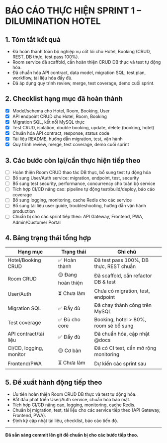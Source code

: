 # BÁO CÁO THỰC HIỆN SPRINT 1 – DILUMINATION HOTEL

## 1. Tóm tắt kết quả
- Đã hoàn thành toàn bộ nghiệp vụ cốt lõi cho Hotel, Booking (CRUD, REST, DB thực, test pass 100%).
- Room service đã scaffold, cần hoàn thiện CRUD DB thực và test tự động hóa.
- Đã chuẩn hóa API contract, data model, migration SQL, test plan, workflow, tài liệu hóa đầy đủ.
- Đã áp dụng quy trình review, merge, test coverage, demo cuối sprint.

## 2. Checklist hạng mục đã hoàn thành
- [x] Model/schema cho Hotel, Room, Booking, User
- [x] API endpoint CRUD cho Hotel, Room, Booking
- [x] Migration SQL, kết nối MySQL thực
- [x] Test CRUD, isolation, double booking, update, delete (booking, hotel)
- [x] Chuẩn hóa API contract, response, status code
- [x] Tài liệu README, hướng dẫn migration, test, vận hành
- [x] Quy trình review, merge, test coverage, demo cuối sprint

## 3. Các bước còn lại/cần thực hiện tiếp theo
- [ ] Hoàn thiện Room CRUD thao tác DB thực, bổ sung test tự động hóa
- [ ] Bổ sung User/Auth service: migration, endpoint, test, security
- [ ] Bổ sung test security, performance, concurrency cho toàn bộ service
- [ ] Tích hợp CI/CD nâng cao: pipeline tự động test/build/deploy, báo cáo coverage
- [ ] Bổ sung logging, monitoring, cache Redis cho các service
- [ ] Bổ sung tài liệu user guide, troubleshooting, hướng dẫn vận hành production
- [ ] Chuẩn bị cho các sprint tiếp theo: API Gateway, Frontend, PWA, Admin/Customer Portal

## 4. Bảng trạng thái tổng hợp
| Hạng mục                | Trạng thái         | Ghi chú                                    |
|-------------------------|--------------------|--------------------------------------------|
| Hotel/Booking CRUD      | ✅ Hoàn thành      | Đã test pass 100%, DB thực, REST chuẩn     |
| Room CRUD               | 🟡 Đang hoàn thiện | Đã scaffold, cần refactor DB & test         |
| User/Auth               | ⏳ Chưa làm        | Chưa có migration, test, endpoint          |
| Migration SQL           | ✅ Đầy đủ          | Đã chạy thành công trên MySQL              |
| Test coverage           | ✅ Đủ cho core     | Booking, hotel > 80%, room sẽ bổ sung      |
| API contract/tài liệu   | ✅ Đầy đủ          | Đã chuẩn hóa, cập nhật @docs               |
| CI/CD, logging, monitor | 🟡 Cơ bản          | Đã có CI test, cần mở rộng monitoring      |
| Frontend/PWA            | ⏳ Chưa làm        | Dự kiến các sprint sau                     |

## 5. Đề xuất hành động tiếp theo
- Ưu tiên hoàn thiện Room CRUD DB thực và test tự động hóa.
- Bắt đầu phát triển User/Auth service, chuẩn hóa bảo mật.
- Tích hợp CI/CD nâng cao, logging, monitoring, cache Redis.
- Chuẩn bị migration, test, tài liệu cho các service tiếp theo (API Gateway, Frontend, PWA).
- Định kỳ cập nhật tài liệu, checklist, báo cáo tiến độ.

---
**Đã sẵn sàng commit lên git để chuẩn bị cho các bước tiếp theo.** 